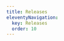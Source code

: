 ```yaml
---
title: Releases
eleventyNavigation:
  key: Releases
  order: 10
---
```


<!-- This file exists only to create a section heading.
     Its output is deleted by the Eleventy build process. -->
